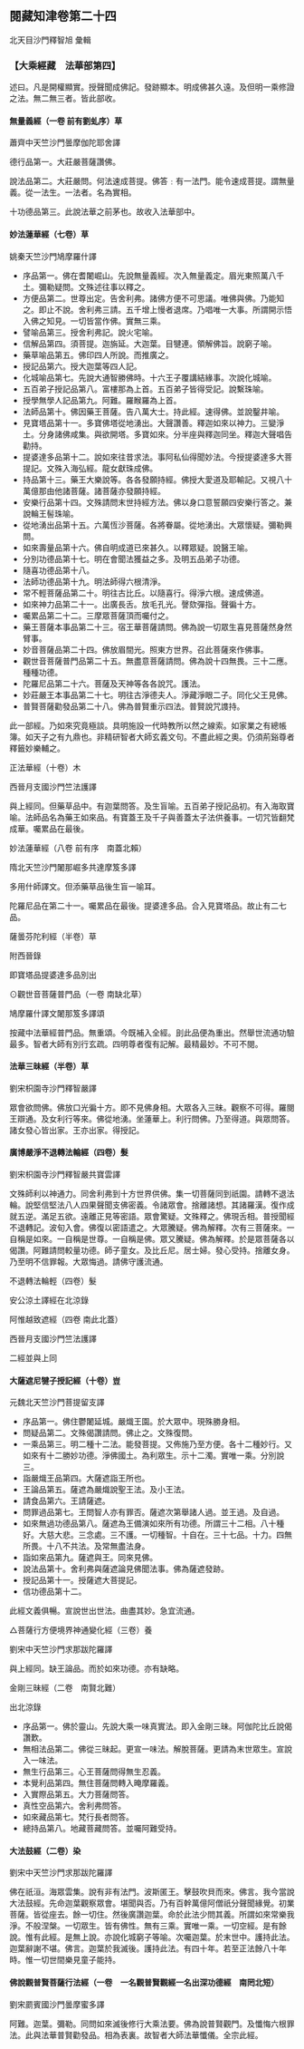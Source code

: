 ## 閱藏知津卷第二十四

北天目沙門釋智旭  彙輯

### 【大乘經藏　法華部第四】

述曰。凡是開權顯實。授聲聞成佛記。發跡顯本。明成佛甚久遠。及但明一乘修證之法。無二無三者。皆此部收。

#### 無量義經（一卷  前有劉虬序）草

蕭齊中天竺沙門曇摩伽陀耶舍譯

德行品第一。大莊嚴菩薩讚佛。

說法品第二。大莊嚴問。何法速成菩提。佛答﹕有一法門。能令速成菩提。謂無量義。從一法生。一法者。名為實相。

十功德品第三。此說法華之前茅也。故收入法華部中。

#### 妙法蓮華經（七卷）草

姚秦天竺沙門鳩摩羅什譯

- 序品第一。佛在耆闍崛山。先說無量義經。次入無量義定。眉光東照萬八千土。彌勒疑問。文殊述往事以釋之。　
- 方便品第二。世尊出定。告舍利弗。諸佛方便不可思議。唯佛與佛。乃能知之。即止不說。舍利弗三請。五千增上慢者退席。乃唱唯一大事。所謂開示悟入佛之知見。一切皆當作佛。實無三乘。　
- 譬喻品第三。授舍利弗記。說火宅喻。　
- 信解品第四。須菩提。迦旃延。大迦葉。目犍連。領解佛旨。說窮子喻。　
- 藥草喻品第五。佛印四人所說。而推廣之。　
- 授記品第六。授大迦葉等四人記。　
- 化城喻品第七。先說大通智勝佛時。十六王子覆講結緣事。次說化城喻。　
- 五百弟子授記品第八。富樓那為上首。五百弟子皆得受記。說繫珠喻。　
- 授學無學人記品第九。阿難。羅睺羅為上首。　
- 法師品第十。佛因藥王菩薩。告八萬大士。持此經。速得佛。並說鑿井喻。　
- 見寶塔品第十一。多寶佛塔從地湧出。大聲讚善。釋迦如來以神力。三變淨土。分身諸佛咸集。與欲開塔。多寶如來。分半座與釋迦同坐。釋迦大聲唱告勸持。　
- 提婆達多品第十二。說如來往昔求法。事阿私仙得聞妙法。今授提婆達多大菩提記。文殊入海弘經。龍女獻珠成佛。　
- 持品第十三。藥王大樂說等。各各發願持經。佛授大愛道及耶輸記。又視八十萬億那由他諸菩薩。諸菩薩亦發願持經。　
- 安樂行品第十四。文殊請問末世持經方法。佛以身口意誓願四安樂行答之。兼說輪王髻珠喻。　
- 從地湧出品第十五。六萬恆沙菩薩。各將眷屬。從地湧出。大眾懷疑。彌勒興問。　
- 如來壽量品第十六。佛自明成道已來甚久。以釋眾疑。說醫王喻。　
- 分別功德品第十七。明在會聞法獲益之多。及明五品弟子功德。　
- 隨喜功德品第十八。　
- 法師功德品第十九。明法師得六根清淨。　
- 常不輕菩薩品第二十。明往古比丘。以隨喜行。得淨六根。速成佛道。　
- 如來神力品第二十一。出廣長舌。放毛孔光。謦欬彈指。聲徧十方。　
- 囑累品第二十二。三摩眾菩薩頂而囑付之。　
- 藥王菩薩本事品第二十三。宿王華菩薩請問。佛為說一切眾生喜見菩薩然身然臂事。
- 妙音菩薩品第二十四。佛放眉間光。照東方世界。召此菩薩來作佛事。
- 觀世音菩薩普門品第二十五。無盡意菩薩請問。佛為說十四無畏。三十二應。種種功德。　
- 陀羅尼品第二十六。菩薩及天神等各各說咒。護法。　
- 妙莊嚴王本事品第二十七。明往古淨德夫人。淨藏淨眼二子。同化父王見佛。　
- 普賢菩薩勸發品第二十八。佛為普賢重示四法。普賢說咒謢持。

此一部經。乃如來究竟極談。具明施設一代時教所以然之線索。如家業之有總帳簿。如天子之有九鼎也。非精研智者大師玄義文句。不盡此經之奧。仍須荊谿尊者釋籤妙樂輔之。

正法華經（十卷）木

西晉月支國沙門竺法護譯

與上經同。但藥草品中。有迦葉問答。及生盲喻。五百弟子授記品初。有入海取寶喻。法師品名為藥王如來品。有寶蓋王及千子與善蓋太子法供養事。一切咒皆翻梵成華。囑累品在最後。

妙法蓮華經（八卷  前有序　南蓋北賴）

隋北天竺沙門闍那崛多共達摩笈多譯

多用什師譯文。但添藥草品後生盲一喻耳。

陀羅尼品在第二十一。囑累品在最後。提婆達多品。合入見寶塔品。故止有二七品。

薩曇芬陀利經（半卷）草

附西晉錄

即寶塔品提婆達多品別出

⊙觀世音菩薩普門品（一卷  南缺北草）

鳩摩羅什譯文闍那笈多譯頌

按藏中法華經普門品。無重頌。今既補入全經。刞此品便為重出。然舉世流通功驗最多。智者大師有別行玄疏。四明尊者復有記解。最精最妙。不可不閱。

#### 法華三昧經（半卷）草

劉宋枳園寺沙門釋智嚴譯

眾會欲問佛。佛放口光徧十方。即不見佛身相。大眾各入三昧。觀察不可得。羅閱王辯通。及女利行等來。佛從地湧。坐蓮華上。利行問佛。乃至得道。與眾問答。諸女發心皆出家。王亦出家。得授記。

#### 廣博嚴淨不退轉法輪經（四卷）髮

劉宋枳園寺沙門釋智嚴共寶雲譯

文殊師利以神通力。同舍利弗到十方世界供佛。集一切菩薩同到祇園。請轉不退法輪。說堅信堅法八人四果聲聞支佛密義。令諸眾會。捨離諸想。其諸羅漢。復作成就五逆。滿足五欲。遠離正見等密語。眾會驚疑。文殊釋之。佛現舌相。普授聞經不退轉記。波旬入會。佛復以密語遣之。大眾騰疑。佛為解釋。次有三菩薩來。一自稱是如來。一自稱是世尊。一自稱是佛。眾又騰疑。佛為解釋。於是眾菩薩各以偈讚。阿難請問較量功德。師子童女。及比丘尼。居士婦。發心受持。捨離女身。乃至明不信罪報。大眾悔過。請佛守護流通。

不退轉法輪輕（四卷）髮

安公涼土譯經在北涼錄

阿惟越致遮經（四卷  南此北蓋）

西晉月支國沙門竺法護譯

二經並與上同

#### 大薩遮尼犍子授記經（十卷）豈

元魏北天竺沙門菩提留支譯

- 序品第一。佛住鬱闍延城。嚴熾王園。於大眾中。現殊勝身相。　
- 問疑品第二。文殊偈讚請問。佛止之。文殊復問。　
- 一乘品第三。明二種十二法。能發菩提。又佈施乃至方便。各十二種妙行。又如來有十二勝妙功德。淨佛國土。為利眾生。示十二濁。實唯一乘。分別說三。　
- 詣嚴熾王品第四。大薩遮詣王所也。　
- 王論品第五。薩遮為嚴熾說聖王法。及小王法。　
- 請食品第六。王請薩遮。　
- 問罪過品第七。王問智人亦有罪否。薩遮次第舉諸人過。並王過。及自過。　
- 如來無過功德品第八。薩遮為王備演如來所有功德。所謂三十二相。八十種好。大慈大悲。三念處。三不護。一切種智。十自在。三十七品。十力。四無所畏。十八不共法。及常無盡法身。　
- 詣如來品第九。薩遮與王。同來見佛。　
- 說法品第十。舍利弗與薩遮論見佛聞法事。佛為薩遮發跡。　
- 授記品第十一。授薩遮大菩提記。　
- 信功德品第十二。

此經文義俱暢。宣說世出世法。曲盡其妙。急宜流通。

△菩薩行方便境界神通變化經（三卷）養

劉宋中天竺沙門求那跋陀羅譯

與上經同。缺王論品。而於如來功德。亦有缺略。

金剛三昧經（二卷　南賢北難）

出北涼錄

- 序品第一。佛於靈山。先說大乘一味真實法。即入金剛三昧。阿伽陀比丘說偈讚歎。　
- 無相法品第二。佛從三昧起。更宣一味法。解脫菩薩。更請為末世眾生。宣說入一味法。　
- 無生行品第三。心王菩薩問得無生忍義。　
- 本覺利品第四。無住菩薩問轉入晻摩羅義。　
- 入實際品第五。大力菩薩問答。　
- 真性空品第六。舍利弗問答。　
- 如來藏品第七。梵行長者問答。　
- 總持品第八。地藏菩藏問答。並囑阿難受持。

#### 大法鼓經（二卷）染

劉宋中天竺沙門求那跋陀羅譯

佛在祇洹。海眾雲集。說有非有法門。波斯匿王。擊鼓吹貝而來。佛言。我今當說大法鼓經。先命迦葉觀察眾會。堪聞與否。乃有百幹萬億阿僧祇分聲聞緣覺。初業菩薩。皆從座去。餘一切住。然後廣讚迦葉。命於此法少問其義。所謂如來常樂我淨。不般涅槃。一切眾生。皆有佛性。無有三乘。實唯一乘。一切空經。是有餘說。惟有此經。是無上說。亦說化城窮子等喻。次囑迦葉。於末世中。護持此法。迦葉辭謝不堪。佛言。迦葉於我滅後。護持此法。有四十年。若至正法餘八十年時。惟一切世間樂見童子能持。

#### 佛說觀普賢菩薩行法經（一卷　一名觀普賢觀經一名出深功德經　南罔北短）

劉宋罽賓國沙門曇摩蜜多譯

阿難。迦葉。彌勒。同問如來滅後修行大乘法要。佛為說普賢觀門。及懺悔六根罪法。此與法華普賢勸發品。相為表裏。故智者大師法華懺儀。全宗此經。